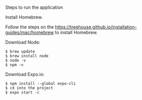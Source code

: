 Steps to run the application

Install Homebrew. 

Follow the steps on the https://treehouse.github.io/installation-guides/mac/homebrew to install Homebrew.

Download Node:

    $ brew update
    $ brew install node
    $ node -v
    $ npm -v

Download Expo.io:

    $ npm install --global expo-cli
    $ cd into the project 
    $ expo start -c

